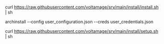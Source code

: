 curl https://raw.githubusercontent.com/voltamage/srv/main/install/install.sh | sh

archinstall --config user_configuration.json --creds user_credentials.json

curl https://raw.githubusercontent.com/voltamage/srv/main/install/setup.sh | sh
